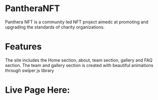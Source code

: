 # PantheraNFT

Panthera NFT is a community led NFT project aimedc at promoting and upgrading the standards of charity organizations.

# Features
The site includes the Home section, about, team section, gallery and  FAQ section. The team and gallery section is created with beautiful animations through swiper js library

# Live Page Here:
